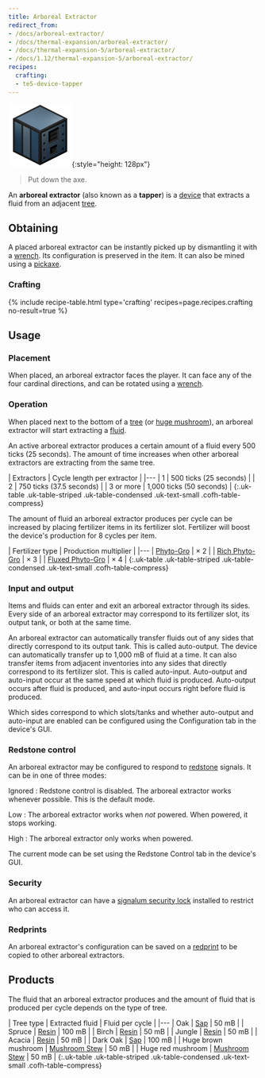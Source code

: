 ```yaml
---
title: Arboreal Extractor
redirect_from:
- /docs/arboreal-extractor/
- /docs/thermal-expansion/arboreal-extractor/
- /docs/thermal-expansion-5/arboreal-extractor/
- /docs/1.12/thermal-expansion-5/arboreal-extractor/
recipes:
  crafting:
  - te5-device-tapper
---
```


![Arboreal extractor](/assets/images/thermal-expansion-5/arboreal-extractor.png){:style="height: 128px"}

> Put down the axe.


An **arboreal extractor** (also known as a **tapper**) is a
[device](/docs/1.12/thermal-expansion/devices/) that extracts a fluid from an adjacent
[tree](https://minecraft.gamepedia.com/Tree).


Obtaining
---------

A placed arboreal extractor can be instantly picked up by dismantling it with a
[wrench](/docs/1.12/wrenches/). Its configuration is preserved in the item. It can
also be mined using a [pickaxe](https://minecraft.gamepedia.com/Pickaxe).

### Crafting
{% include recipe-table.html type='crafting' recipes=page.recipes.crafting no-result=true %}


Usage
-----

### Placement
When placed, an arboreal extractor faces the player. It can face any of the four
cardinal directions, and can be rotated using a [wrench](/docs/1.12/wrenches/).

### Operation
When placed next to the bottom of a [tree](https://minecraft.gamepedia.com/Tree)
(or [huge mushroom](https://minecraft.gamepedia.com/Huge_mushroom)), an arboreal
extractor will start extracting a [fluid](#products).

An active arboreal extractor produces a certain amount of a fluid every 500
ticks (25 seconds). The amount of time increases when other arboreal extractors
are extracting from the same tree.

| Extractors | Cycle length per extractor |
|---
| 1 | 500 ticks (25 seconds) |
| 2 | 750 ticks (37.5 seconds) |
| 3 or more | 1,000 ticks (50 seconds) |
{:.uk-table .uk-table-striped .uk-table-condensed .uk-text-small .cofh-table-compress}

The amount of fluid an arboreal extractor produces per cycle can be increased by
placing fertilizer items in its fertilizer slot. Fertilizer will boost the
device's production for 8 cycles per item.

| Fertilizer type | Production multiplier |
|---
| [Phyto-Gro](/docs/1.12/thermal-foundation/phyto-gro/) | × 2 |
| [Rich Phyto-Gro](/docs/1.12/thermal-foundation/rich-phyto-gro/) | × 3 |
| [Fluxed Phyto-Gro](/docs/1.12/thermal-foundation/fluxed-phyto-gro/) | × 4 |
{:.uk-table .uk-table-striped .uk-table-condensed .uk-text-small .cofh-table-compress}

### Input and output
Items and fluids can enter and exit an arboreal extractor through its sides.
Every side of an arboreal extractor may correspond to its fertilizer slot, its
output tank, or both at the same time.

An arboreal extractor can automatically transfer fluids out of any sides that
directly correspond to its output tank. This is called auto-output. The device
can automatically transfer up to 1,000 mB of fluid at a time. It can also
transfer items from adjacent inventories into any sides that directly correspond
to its fertilizer slot. This is called auto-input. Auto-output and auto-input
occur at the same speed at which fluid is produced. Auto-output occurs after
fluid is produced, and auto-input occurs right before fluid is produced.

Which sides correspond to which slots/tanks and whether auto-output and
auto-input are enabled can be configured using the Configuration tab in the
device's GUI.

### Redstone control
An arboreal extractor may be configured to respond to
[redstone](https://minecraft.gamepedia.com/Redstone) signals. It can be in one
of three modes:

Ignored
: Redstone control is disabled. The arboreal extractor works whenever possible.
This is the default mode.

Low
: The arboreal extractor works when *not* powered. When powered, it stops
working.

High
: The arboreal extractor only works when powered.

The current mode can be set using the Redstone Control tab in the device's GUI.

### Security
An arboreal extractor can have a [signalum security
lock](/docs/1.12/thermal-foundation/signalum-security-lock/) installed to restrict who can access it.

### Redprints
An arboreal extractor's configuration can be saved on a
[redprint](/docs/1.12/thermal-foundation/redprint/) to be copied to other arboreal extractors.


Products
--------

The fluid that an arboreal extractor produces and the amount of fluid that is
produced per cycle depends on the type of tree.

| Tree type | Extracted fluid | Fluid per cycle |
|---
| Oak | [Sap](/docs/1.12/thermal-foundation/sap/) | 50 mB |
| Spruce | [Resin](/docs/1.12/thermal-foundation/resin/) | 100 mB |
| Birch | [Resin](/docs/1.12/thermal-foundation/resin/) | 50 mB |
| Jungle | [Resin](/docs/1.12/thermal-foundation/resin/) | 50 mB |
| Acacia | [Resin](/docs/1.12/thermal-foundation/resin/) | 50 mB |
| Dark Oak | [Sap](/docs/1.12/thermal-foundation/sap/) | 100 mB |
| Huge brown mushroom | [Mushroom Stew](/docs/1.12/thermal-foundation/mushroom-stew/) | 50 mB |
| Huge red mushroom | [Mushroom Stew](/docs/1.12/thermal-foundation/mushroom-stew/) | 50 mB |
{:.uk-table .uk-table-striped .uk-table-condensed .uk-text-small .cofh-table-compress}
